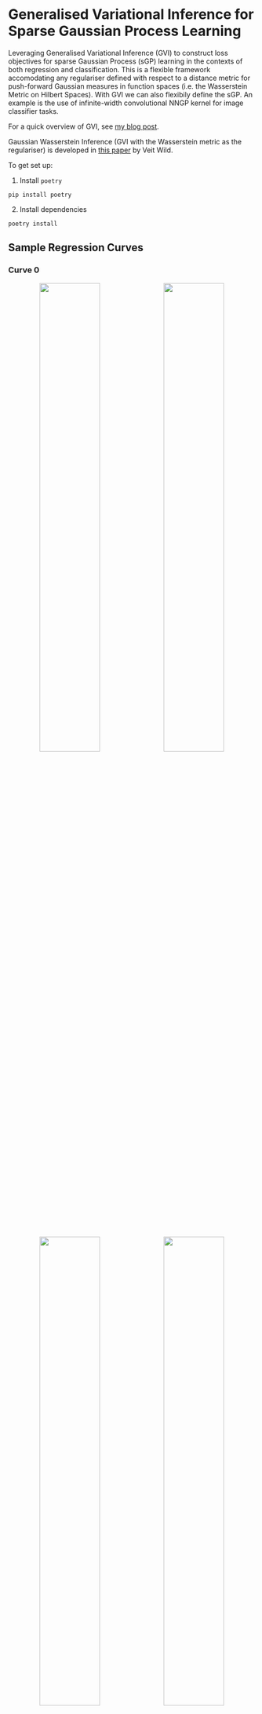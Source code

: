 # Generalised Variational Inference for Sparse Gaussian Process Learning

Leveraging Generalised Variational Inference (GVI) to construct loss objectives for sparse Gaussian Process (sGP) learning in the contexts of both regression and classification. This is a flexible framework accomodating any regulariser defined with respect to a distance metric for push-forward Gaussian measures in function spaces (i.e. the Wasserstein Metric on Hilbert Spaces). With GVI we can also flexibily define the sGP. An example is the use of infinite-width convolutional NNGP kernel for image classifier tasks.

For a quick overview of GVI, see <a href="https://jswu18.github.io/posts/2023/07/generalised-variational-inference/">my blog post</a>.

Gaussian Wasserstein Inference (GVI with the Wasserstein metric as the regulariser) is developed in <a href="https://arxiv.org/pdf/2205.06342.pdf">this paper</a> by Veit Wild.

To get set up:

1. Install `poetry`

```shell
pip install poetry
```

2. Install dependencies

```shell
poetry install
```

## Sample Regression Curves

### Curve 0
<p align="middle">
  <img src="experiments/regression/toy_curves//outputs/curve0/tempered-PointWiseWassersteinRegularisation.png" width="49.5%" />
  <img src="experiments/regression/toy_curves//outputs/curve0/tempered-PointWiseBhattacharyyaRegularisation.png" width="49.5%" />
</p>
<p align="middle">
  <img src="experiments/regression/toy_curves//outputs/curve0/tempered-SquaredDifferenceRegularisation.png" width="49.5%" />
  <img src="experiments/regression/toy_curves//outputs/curve0/tempered-WassersteinRegularisation.png" width="49.5%" />
</p>
<p align="middle">
  <img src="experiments/regression/toy_curves//outputs/curve0/tempered-PointWiseKLRegularisation.png" width="49.5%" />
</p>

### Curve 1
<p align="middle">
  <img src="experiments/regression/toy_curves//outputs/curve1/tempered-PointWiseWassersteinRegularisation.png" width="49.5%" />
  <img src="experiments/regression/toy_curves//outputs/curve1/tempered-PointWiseBhattacharyyaRegularisation.png" width="49.5%" />
</p>
<p align="middle">
  <img src="experiments/regression/toy_curves//outputs/curve1/tempered-SquaredDifferenceRegularisation.png" width="49.5%" />
  <img src="experiments/regression/toy_curves//outputs/curve1/tempered-WassersteinRegularisation.png" width="49.5%" />
</p>
<p align="middle">
  <img src="experiments/regression/toy_curves//outputs/curve1/tempered-PointWiseKLRegularisation.png" width="49.5%" />
</p>

### Curve 2
<p align="middle">
  <img src="experiments/regression/toy_curves//outputs/curve2/tempered-PointWiseWassersteinRegularisation.png" width="49.5%" />
  <img src="experiments/regression/toy_curves//outputs/curve2/tempered-PointWiseBhattacharyyaRegularisation.png" width="49.5%" />
</p>
<p align="middle">
  <img src="experiments/regression/toy_curves//outputs/curve2/tempered-SquaredDifferenceRegularisation.png" width="49.5%" />
  <img src="experiments/regression/toy_curves//outputs/curve2/tempered-WassersteinRegularisation.png" width="49.5%" />
</p>
<p align="middle">
  <img src="experiments/regression/toy_curves//outputs/curve2/tempered-PointWiseKLRegularisation.png" width="49.5%" />
</p>

### Curve 3
<p align="middle">
  <img src="experiments/regression/toy_curves//outputs/curve3/tempered-PointWiseWassersteinRegularisation.png" width="49.5%" />
  <img src="experiments/regression/toy_curves//outputs/curve3/tempered-PointWiseBhattacharyyaRegularisation.png" width="49.5%" />
</p>
<p align="middle">
  <img src="experiments/regression/toy_curves//outputs/curve3/tempered-SquaredDifferenceRegularisation.png" width="49.5%" />
  <img src="experiments/regression/toy_curves//outputs/curve3/tempered-WassersteinRegularisation.png" width="49.5%" />
</p>
<p align="middle">
  <img src="experiments/regression/toy_curves//outputs/curve3/tempered-PointWiseKLRegularisation.png" width="49.5%" />
</p>


### Curve 4
<p align="middle">
  <img src="experiments/regression/toy_curves//outputs/curve4/tempered-PointWiseWassersteinRegularisation.png" width="49.5%" />
  <img src="experiments/regression/toy_curves//outputs/curve4/tempered-PointWiseBhattacharyyaRegularisation.png" width="49.5%" />
</p>
<p align="middle">
  <img src="experiments/regression/toy_curves//outputs/curve4/tempered-SquaredDifferenceRegularisation.png" width="49.5%" />
  <img src="experiments/regression/toy_curves//outputs/curve4/tempered-WassersteinRegularisation.png" width="49.5%" />
</p>
<p align="middle">
  <img src="experiments/regression/toy_curves//outputs/curve4/tempered-PointWiseKLRegularisation.png" width="49.5%" />
</p>

### Curve 5
<p align="middle">
  <img src="experiments/regression/toy_curves//outputs/curve5/tempered-PointWiseWassersteinRegularisation.png" width="49.5%" />
  <img src="experiments/regression/toy_curves//outputs/curve5/tempered-PointWiseBhattacharyyaRegularisation.png" width="49.5%" />
</p>
<p align="middle">
  <img src="experiments/regression/toy_curves//outputs/curve5/tempered-SquaredDifferenceRegularisation.png" width="49.5%" />
  <img src="experiments/regression/toy_curves//outputs/curve5/tempered-WassersteinRegularisation.png" width="49.5%" />
</p>
<p align="middle">
  <img src="experiments/regression/toy_curves//outputs/curve5/tempered-PointWiseKLRegularisation.png" width="49.5%" />
</p>

### Curve 6
<p align="middle">
  <img src="experiments/regression/toy_curves//outputs/curve6/tempered-PointWiseWassersteinRegularisation.png" width="49.5%" />
  <img src="experiments/regression/toy_curves//outputs/curve6/tempered-PointWiseBhattacharyyaRegularisation.png" width="49.5%" />
</p>
<p align="middle">
  <img src="experiments/regression/toy_curves//outputs/curve6/tempered-SquaredDifferenceRegularisation.png" width="49.5%" />
  <img src="experiments/regression/toy_curves//outputs/curve6/tempered-WassersteinRegularisation.png" width="49.5%" />
</p>
<p align="middle">
  <img src="experiments/regression/toy_curves//outputs/curve6/tempered-PointWiseKLRegularisation.png" width="49.5%" />
</p>

### Curve 7
<p align="middle">
  <img src="experiments/regression/toy_curves//outputs/curve7/tempered-PointWiseWassersteinRegularisation.png" width="49.5%" />
  <img src="experiments/regression/toy_curves//outputs/curve7/tempered-PointWiseBhattacharyyaRegularisation.png" width="49.5%" />
</p>
<p align="middle">
  <img src="experiments/regression/toy_curves//outputs/curve7/tempered-SquaredDifferenceRegularisation.png" width="49.5%" />
  <img src="experiments/regression/toy_curves//outputs/curve7/tempered-WassersteinRegularisation.png" width="49.5%" />
</p>
<p align="middle">
  <img src="experiments/regression/toy_curves//outputs/curve7/tempered-PointWiseKLRegularisation.png" width="49.5%" />
</p>

### Curve 8
<p align="middle">
  <img src="experiments/regression/toy_curves//outputs/curve8/tempered-PointWiseWassersteinRegularisation.png" width="49.5%" />
  <img src="experiments/regression/toy_curves//outputs/curve8/tempered-PointWiseBhattacharyyaRegularisation.png" width="49.5%" />
</p>
<p align="middle">
  <img src="experiments/regression/toy_curves//outputs/curve8/tempered-SquaredDifferenceRegularisation.png" width="49.5%" />
  <img src="experiments/regression/toy_curves//outputs/curve8/tempered-WassersteinRegularisation.png" width="49.5%" />
</p>
<p align="middle">
  <img src="experiments/regression/toy_curves//outputs/curve8/tempered-PointWiseKLRegularisation.png" width="49.5%" />
</p>

### Curve 9
<p align="middle">
  <img src="experiments/regression/toy_curves//outputs/curve9/tempered-PointWiseWassersteinRegularisation.png" width="49.5%" />
  <img src="experiments/regression/toy_curves//outputs/curve9/tempered-PointWiseBhattacharyyaRegularisation.png" width="49.5%" />
</p>
<p align="middle">
  <img src="experiments/regression/toy_curves//outputs/curve9/tempered-SquaredDifferenceRegularisation.png" width="49.5%" />
  <img src="experiments/regression/toy_curves//outputs/curve9/tempered-WassersteinRegularisation.png" width="49.5%" />
</p>
<p align="middle">
  <img src="experiments/regression/toy_curves//outputs/curve9/tempered-PointWiseKLRegularisation.png" width="49.5%" />
</p>
